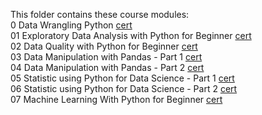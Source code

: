 This folder contains these course modules:<br>
0 Data Wrangling Python 
<a href="https://academy.dqlab.id/certificate/pdf/DQLABDTWP1OJQCKT">cert</a> <br>
01 Exploratory Data Analysis with Python for Beginner 
<a href="https://academy.dqlab.id/certificate/pdf/DQLABINTP1IDWDVG">cert</a> <br>
02 Data Quality with Python for Beginner <a href="https://academy.dqlab.id/certificate/pdf/DQLABDVIZ2SQIRUN">cert</a> <br>
03 Data Manipulation with Pandas - Part 1 <a href="https://academy.dqlab.id/certificate/pdf/DQLABINTP1OPEATO">cert</a> <br>
04 Data Manipulation with Pandas - Part 2 <a href="yet">cert</a> <br>
05 Statistic using Python for Data Science - Part 1 <a href="https://academy.dqlab.id/certificate/pdf/DQLABSWP1%20GBGWLN">cert</a> <br>
06 Statistic using Python for Data Science - Part 2 <a href="https://academy.dqlab.id/certificate/pdf/DQLABSWP1%20QGOCJT">cert</a> <br>
07 Machine Learning With Python for Beginner <a href="yet">cert</a> <br>